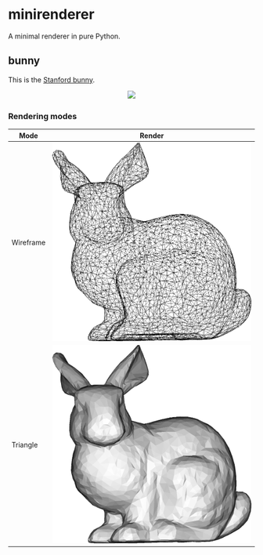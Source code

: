 # minirenderer
A minimal renderer in pure Python.

## bunny
This is the [Stanford bunny](https://en.wikipedia.org/wiki/Stanford_bunny).
<p align="center">
    <img src="./images/render.gif" width="600"/>
</p>

### Rendering modes

|Mode|Render|
|---|---|
|Wireframe|<img src="./images/bunny_wireframe_demo.png" width="600"/>|
|Triangle|<img src="./images/bunny_triangle_demo.png" width="600"/>|
